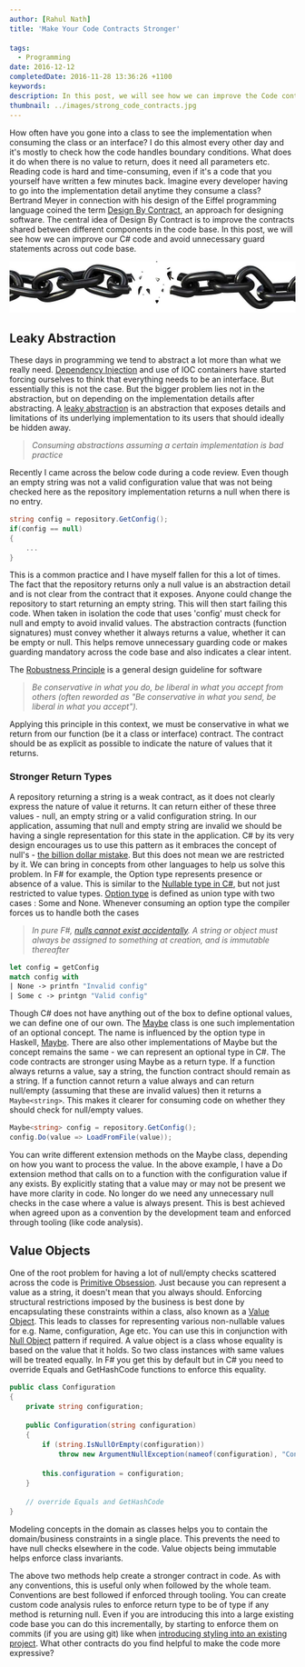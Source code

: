 ```yaml
---
author: [Rahul Nath]
title: 'Make Your Code Contracts Stronger'
  
tags:
  - Programming
date: 2016-12-12
completedDate: 2016-11-28 13:36:26 +1100
keywords:
description: In this post, we will see how we can improve the Code contracts in C# and avoid unnecessary Guard statements across our code base.
thumbnail: ../images/strong_code_contracts.jpg
---
```


How often have you gone into a class to see the implementation when consuming the class or an interface? I do this almost every other day and it's mostly to check how the code handles boundary conditions. What does it do when there is no value to return, does it need all parameters etc. Reading code is hard and time-consuming, even if it's a code that you yourself have written a few minutes back. Imagine every developer having to go into the implementation detail anytime they consume a class? Bertrand Meyer in connection with his design of the Eiffel programming language coined the term [Design By Contract](https://en.wikipedia.org/wiki/Design_by_contract), an approach for designing software. The central idea of Design By Contract is to improve the contracts shared between different components in the code base. In this post, we will see how we can improve our C# code and avoid unnecessary guard statements across out code base.

[![Stronger Code Contracts](../images/strong_code_contracts.jpg)](http://nebula.wsimg.com/6e7b8057c7f32b90d4f144424c8a7ae1?AccessKeyId=00F174C5B1CCF865161D&disposition=0&alloworigin=1)

## Leaky Abstraction

These days in programming we tend to abstract a lot more than what we really need. [Dependency Injection](http://www.rahulpnath.com/blog/category/dependency-injection/) and use of IOC containers have started forcing ourselves to think that everything needs to be an interface. But essentially this is not the case. But the bigger problem lies not in the abstraction, but on depending on the implementation details after abstracting. A [leaky abstraction](https://en.wikipedia.org/wiki/Leaky_abstraction) is an abstraction that exposes details and limitations of its underlying implementation to its users that should ideally be hidden away.

> _Consuming abstractions assuming a certain implementation is bad practice_

Recently I came across the below code during a code review. Even though an empty string was not a valid configuration value that was not being checked here as the repository implementation returns a null when there is no entry.

```csharp
string config = repository.GetConfig();
if(config == null)
{
    ...
}
```

This is a common practice and I have myself fallen for this a lot of times. The fact that the repository returns only a null value is an abstraction detail and is not clear from the contract that it exposes. Anyone could change the repository to start returning an empty string. This will then start failing this code. When taken in isolation the code that uses 'config' must check for null and empty to avoid invalid values. The abstraction contracts (function signatures) must convey whether it always returns a value, whether it can be empty or null. This helps remove unnecessary guarding code or makes guarding mandatory across the code base and also indicates a clear intent.

The [Robustness Principle](https://en.wikipedia.org/wiki/Robustness_principle) is a general design guideline for software

> _Be conservative in what you do, be liberal in what you accept from others (often reworded as "Be conservative in what you send, be liberal in what you accept")._

Applying this principle in this context, we must be conservative in what we return from our function (be it a class or interface) contract. The contract should be as explicit as possible to indicate the nature of values that it returns.

### Stronger Return Types

A repository returning a string is a weak contract, as it does not clearly express the nature of value it returns. It can return either of these three values - null, an empty string or a valid configuration string. In our application, assuming that null and empty string are invalid we should be having a single representation for this state in the application. C# by its very design encourages us to use this pattern as it embraces the concept of null's - [the billion dollar mistake](https://www.linkedin.com/pulse/20141126171912-7082046-tony-hoare-invention-of-the-null-reference-a-billion-dollar-mistake). But this does not mean we are restricted by it. We can bring in concepts from other languages to help us solve this problem. In F# for example, the Option type represents presence or absence of a value. This is similar to the [Nullable type in C#](https://msdn.microsoft.com/en-us/library/1t3y8s4s.aspx), but not just restricted to value types. [Option type](http://fsharpforfunandprofit.com/posts/the-option-type/) is defined as union type with two cases : Some and None. Whenever consuming an option type the compiler forces us to handle both the cases

> _In pure F#, [nulls cannot exist accidentally](https://fsharpforfunandprofit.com/posts/correctness-exhaustive-pattern-matching/). A string or object must always be assigned to something at creation, and is immutable thereafter_

```fsharp
let config = getConfig
match config with
| None -> printfn "Invalid config"
| Some c -> printgn "Valid config"
```

Though C# does not have anything out of the box to define optional values, we can define one of our own. The [Maybe](https://github.com/ploeh/Booking/blob/master/BookingDomainModel/Maybe.cs) class is one such implementation of an optional concept. The name is influenced by the option type in Haskell, [Maybe](https://wiki.haskell.org/Maybe). There are also other implementations of Maybe but the concept remains the same - we can represent an optional type in C#. The code contracts are stronger using Maybe as a return type. If a function always returns a value, say a string, the function contract should remain as a string. If a function cannot return a value always and can return null/empty (assuming that these are invalid values) then it returns a `Maybe<string>`. This makes it clearer for consuming code on whether they should check for null/empty values.

```csharp
Maybe<string> config = repository.GetConfig();
config.Do(value => LoadFromFile(value));
```

You can write different extension methods on the Maybe class, depending on how you want to process the value. In the above example, I have a Do extension method that calls on to a function with the configuration value if any exists. By explicitly stating that a value may or may not be present we have more clarity in code. No longer do we need any unnecessary null checks in the case where a value is always present. This is best achieved when agreed upon as a convention by the development team and enforced through tooling (like code analysis).

## Value Objects

One of the root problem for having a lot of null/empty checks scattered across the code is [Primitive Obsession](http://blog.ploeh.dk/2015/01/19/from-primitive-obsession-to-domain-modelling/). Just because you can represent a value as a string, it doesn't mean that you always should. Enforcing structural restrictions imposed by the business is best done by encapsulating these constraints within a class, also known as a [Value Object](http://www.rahulpnath.com/blog/thinking-beyond-primitive-values-value-objects/). This leads to classes for representing various non-nullable values for e.g. Name, configuration, Age etc. You can use this in conjunction with [Null Object](https://en.wikipedia.org/wiki/Null_Object_pattern) pattern if required. A value object is a class whose equality is based on the value that it holds. So two class instances with same values will be treated equally. In F# you get this by default but in C# you need to override Equals and GetHashCode functions to enforce this equality.

```csharp
public class Configuration
{
    private string configuration;

    public Configuration(string configuration)
    {
        if (string.IsNullOrEmpty(configuration))
            throw new ArgumentNullException(nameof(configuration), "Configuration value cannot be null");

        this.configuration = configuration;
    }

    // override Equals and GetHashCode
}
```

Modeling concepts in the domain as classes helps you to contain the domain/business constraints in a single place. This prevents the need to have null checks elsewhere in the code. Value objects being immutable helps enforce class invariants.

The above two methods help create a stronger contract in code. As with any conventions, this is useful only when followed by the whole team. Conventions are best followed if enforced through tooling. You can create custom code analysis rules to enforce return type to be of type if any method is returning null. Even if you are introducing this into a large existing code base you can do this incrementally, by starting to enforce them on commits (if you are using git) like when [introducing styling into an existing project](http://www.rahulpnath.com/blog/introducing-code-formatting-into-a-large-codebase/). What other contracts do you find helpful to make the code more expressive?
